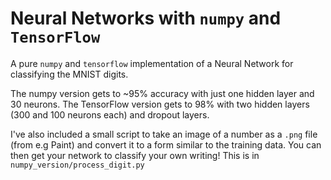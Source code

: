 # Neural Networks with `numpy` and `TensorFlow`

A pure `numpy` and `tensorflow` implementation of a Neural Network for classifying the MNIST digits. 

The numpy version gets to ~95% accuracy with just one hidden layer and 30 neurons. The TensorFlow version gets to 98% with two hidden layers (300 and 100 neurons each) and dropout layers. 

I've also included a small script to take an image of a number as a `.png` file (from e.g Paint) and convert it to a form similar to the training data. You can then get your network to classify your own writing! This is in `numpy_version/process_digit.py`

